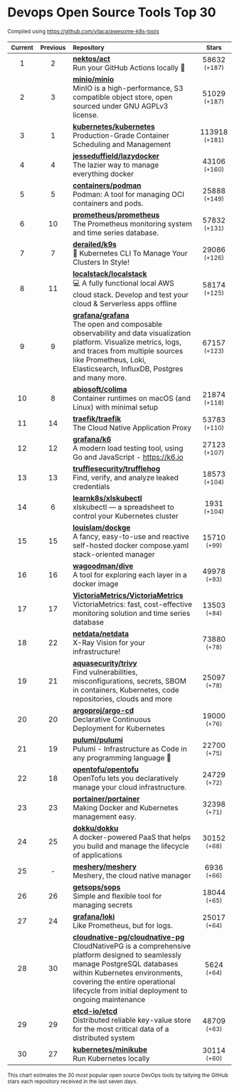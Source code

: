 # Devops Open Source Tools Top 30
<sup>Compiled using https://github.com/vilaca/awesome-k8s-tools</sup>
<div align="center">

|<sub>Current</sub>|<sub>Previous</sub>|<sub>Repository</sub>|<sub>Stars</sub>|
|:---:|:---:|:---|:---:|
|1|2|[**nektos/act**](https://github.com/nektos/act)<br/>Run your GitHub Actions locally 🚀|58632 <sup>(+187)</sup>|
|2|3|[**minio/minio**](https://github.com/minio/minio)<br/>MinIO is a high-performance, S3 compatible object store, open sourced under GNU AGPLv3 license.|51029 <sup>(+187)</sup>|
|3|1|[**kubernetes/kubernetes**](https://github.com/kubernetes/kubernetes)<br/>Production-Grade Container Scheduling and Management|113918 <sup>(+181)</sup>|
|4|4|[**jesseduffield/lazydocker**](https://github.com/jesseduffield/lazydocker)<br/>The lazier way to manage everything docker|43106 <sup>(+160)</sup>|
|5|5|[**containers/podman**](https://github.com/containers/podman)<br/>Podman: A tool for managing OCI containers and pods.|25888 <sup>(+149)</sup>|
|6|10|[**prometheus/prometheus**](https://github.com/prometheus/prometheus)<br/>The Prometheus monitoring system and time series database.|57832 <sup>(+131)</sup>|
|7|7|[**derailed/k9s**](https://github.com/derailed/k9s)<br/>🐶 Kubernetes CLI To Manage Your Clusters In Style!|29086 <sup>(+126)</sup>|
|8|11|[**localstack/localstack**](https://github.com/localstack/localstack)<br/>💻 A fully functional local AWS cloud stack. Develop and test your cloud & Serverless apps offline|58174 <sup>(+125)</sup>|
|9|9|[**grafana/grafana**](https://github.com/grafana/grafana)<br/>The open and composable observability and data visualization platform. Visualize metrics, logs, and traces from multiple sources like Prometheus, Loki, Elasticsearch, InfluxDB, Postgres and many more. |67157 <sup>(+123)</sup>|
|10|8|[**abiosoft/colima**](https://github.com/abiosoft/colima)<br/>Container runtimes on macOS (and Linux) with minimal setup|21874 <sup>(+118)</sup>|
|11|14|[**traefik/traefik**](https://github.com/traefik/traefik)<br/>The Cloud Native Application Proxy|53783 <sup>(+110)</sup>|
|12|12|[**grafana/k6**](https://github.com/grafana/k6)<br/>A modern load testing tool, using Go and JavaScript - https://k6.io|27123 <sup>(+107)</sup>|
|13|13|[**trufflesecurity/trufflehog**](https://github.com/trufflesecurity/trufflehog)<br/>Find, verify, and analyze leaked credentials|18573 <sup>(+104)</sup>|
|14|6|[**learnk8s/xlskubectl**](https://github.com/learnk8s/xlskubectl)<br/>xlskubectl — a spreadsheet to control your Kubernetes cluster|1931 <sup>(+104)</sup>|
|15|15|[**louislam/dockge**](https://github.com/louislam/dockge)<br/>A fancy, easy-to-use and reactive self-hosted docker compose.yaml stack-oriented manager|15710 <sup>(+99)</sup>|
|16|16|[**wagoodman/dive**](https://github.com/wagoodman/dive)<br/>A tool for exploring each layer in a docker image|49978 <sup>(+93)</sup>|
|17|17|[**VictoriaMetrics/VictoriaMetrics**](https://github.com/VictoriaMetrics/VictoriaMetrics)<br/>VictoriaMetrics: fast, cost-effective monitoring solution and time series database|13503 <sup>(+84)</sup>|
|18|22|[**netdata/netdata**](https://github.com/netdata/netdata)<br/>X-Ray Vision for your infrastructure!|73880 <sup>(+78)</sup>|
|19|21|[**aquasecurity/trivy**](https://github.com/aquasecurity/trivy)<br/>Find vulnerabilities, misconfigurations, secrets, SBOM in containers, Kubernetes, code repositories, clouds and more|25097 <sup>(+78)</sup>|
|20|20|[**argoproj/argo-cd**](https://github.com/argoproj/argo-cd)<br/>Declarative Continuous Deployment for Kubernetes|19000 <sup>(+76)</sup>|
|21|19|[**pulumi/pulumi**](https://github.com/pulumi/pulumi)<br/>Pulumi - Infrastructure as Code in any programming language 🚀|22700 <sup>(+75)</sup>|
|22|18|[**opentofu/opentofu**](https://github.com/opentofu/opentofu)<br/>OpenTofu lets you declaratively manage your cloud infrastructure.|24729 <sup>(+72)</sup>|
|23|23|[**portainer/portainer**](https://github.com/portainer/portainer)<br/>Making Docker and Kubernetes management easy.|32398 <sup>(+71)</sup>|
|24|25|[**dokku/dokku**](https://github.com/dokku/dokku)<br/>A docker-powered PaaS that helps you build and manage the lifecycle of applications|30152 <sup>(+68)</sup>|
|25|-|[**meshery/meshery**](https://github.com/meshery/meshery)<br/>Meshery, the cloud native manager|6936 <sup>(+66)</sup>|
|26|26|[**getsops/sops**](https://github.com/getsops/sops)<br/>Simple and flexible tool for managing secrets|18044 <sup>(+65)</sup>|
|27|24|[**grafana/loki**](https://github.com/grafana/loki)<br/>Like Prometheus, but for logs.|25017 <sup>(+64)</sup>|
|28|30|[**cloudnative-pg/cloudnative-pg**](https://github.com/cloudnative-pg/cloudnative-pg)<br/>CloudNativePG is a comprehensive platform designed to seamlessly manage PostgreSQL databases within Kubernetes environments, covering the entire operational lifecycle from initial deployment to ongoing maintenance|5624 <sup>(+64)</sup>|
|29|29|[**etcd-io/etcd**](https://github.com/etcd-io/etcd)<br/>Distributed reliable key-value store for the most critical data of a distributed system|48709 <sup>(+63)</sup>|
|30|27|[**kubernetes/minikube**](https://github.com/kubernetes/minikube)<br/>Run Kubernetes locally|30114 <sup>(+60)</sup>|


</div>

<sub>This chart estimates the 30 most popular open source DevOps tools by tallying the GitHub stars each repository received in the last seven days.</sub>
